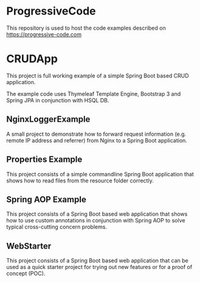 # ProgressiveCode

This repository is used to host the code examples described on https://progressive-code.com 

# CRUDApp

This project is full working example of a simple Spring Boot based CRUD application.

The example code uses Thymeleaf Template Engine, Bootstrap 3 and Spring JPA in conjunction with HSQL DB.

## NginxLoggerExample

A small project to demonstrate how to forward request information (e.g. remote IP address and referrer) from Nginx to a Spring Boot application.

## Properties Example

This project consists of a simple commandline Spring Boot application that shows how to read files from the resource folder correctly.

## Spring AOP Example

This project consists of a Spring Boot based web application that shows how to use custom annotations in conjunction with Spring AOP to solve typical cross-cutting concern problems.

## WebStarter

This project consists of a Spring Boot based web application that can be used as a quick starter project for trying out new features or for a proof of concept (POC).




